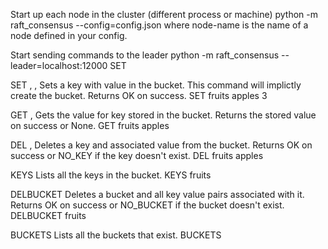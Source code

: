Start up each node in the cluster (different process or machine) python -m raft_consensus --config=config.json <node-name> where node-name is the name of a node defined in your config.


Start sending commands to the leader python -m raft_consensus --leader=localhost:12000 SET <bucket> <key> <value>

SET	<bucket>, <key>, <value>	Sets a key with value in the bucket. This command will implictly create the bucket. Returns OK on success.
SET fruits apples 3

GET	<bucket>, <key>	Gets the value for key stored in the bucket. Returns the stored value on success or None.
GET fruits apples

DEL	<bucket>, <key>	Deletes a key and associated value from the bucket. Returns OK on success or NO_KEY if the key doesn't exist.
DEL fruits apples

KEYS	<bucket>	Lists all the keys in the bucket.
KEYS fruits

DELBUCKET	<bucket>	Deletes a bucket and all key value pairs associated with it. Returns OK on success or NO_BUCKET if the bucket doesn't exist.
DELBUCKET fruits

BUCKETS		Lists all the buckets that exist.
BUCKETS